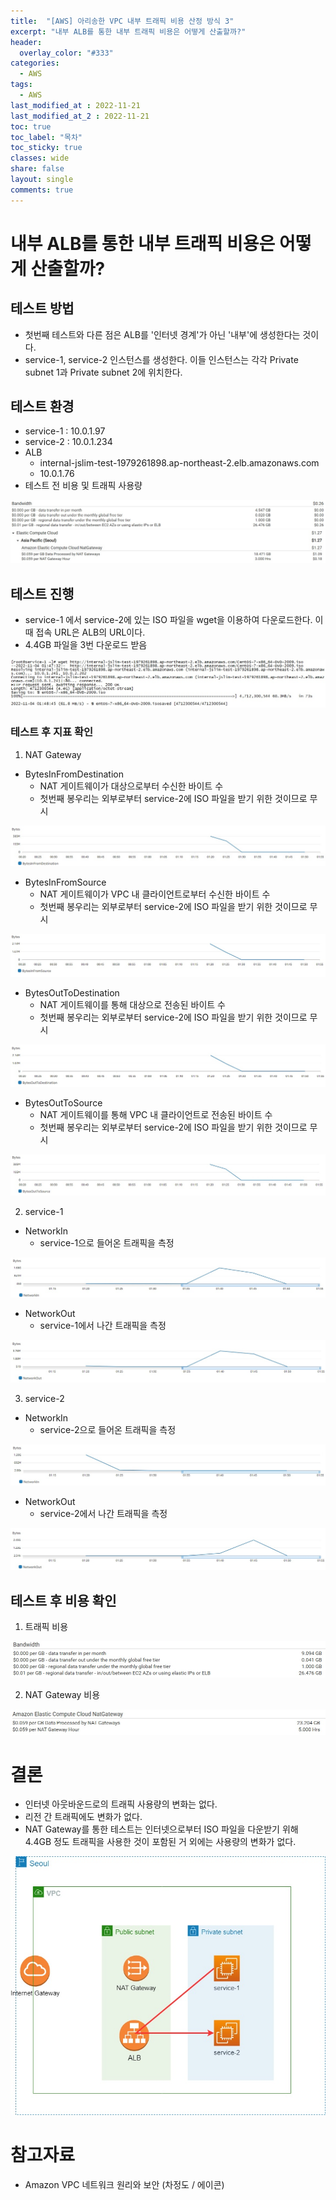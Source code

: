 ```yaml
---
title:  "[AWS] 아리송한 VPC 내부 트래픽 비용 산정 방식 3"
excerpt: "내부 ALB를 통한 내부 트래픽 비용은 어떻게 산출할까?"
header:
  overlay_color: "#333"
categories:
  - AWS
tags:
  - AWS
last_modified_at : 2022-11-21
last_modified_at_2 : 2022-11-21
toc: true
toc_label: "목차"
toc_sticky: true
classes: wide
share: false
layout: single
comments: true
---
```


# 내부 ALB를 통한 내부 트래픽 비용은 어떻게 산출할까?

## 테스트 방법

- 첫번째 테스트와 다른 점은 ALB를 '인터넷 경계'가 아닌 '내부'에 생성한다는 것이다.
- service-1, service-2 인스턴스를 생성한다. 이들 인스턴스는 각각 Private subnet 1과 Private subnet 2에 위치한다.


## 테스트 환경

- service-1 : 10.0.1.97
- service-2 : 10.0.1.234
- ALB
	- internal-jslim-test-1979261898.ap-northeast-2.elb.amazonaws.com
	- 10.0.1.76
- 테스트 전 비용 및 트래픽 사용량

<img src="https://github.com/susoterran/susoterran.github.io/blob/master/assets/img/2022-11-10-aws_alb_traffic_cost/alb_traffic_14.jpg?raw=true">

<img src="https://github.com/susoterran/susoterran.github.io/blob/master/assets/img/2022-11-10-aws_alb_traffic_cost/alb_traffic_15.jpg?raw=true">


## 테스트 진행
- service-1 에서 service-2에 있는 ISO 파일을 wget을 이용하여 다운로드한다. 이때 접속 URL은 ALB의 URL이다.
- 4.4GB 파일을 3번 다운로드 받음

<img src="https://github.com/susoterran/susoterran.github.io/blob/master/assets/img/2022-11-10-aws_alb_traffic_cost/alb_traffic_16.jpg?raw=true">


### 테스트 후 지표 확인

1. NAT Gateway

- BytesInFromDestination
    - NAT 게이트웨이가 대상으로부터 수신한 바이트 수
    - 첫번째 봉우리는 외부로부터 service-2에 ISO 파일을 받기 위한 것이므로 무시

<img src="https://github.com/susoterran/susoterran.github.io/blob/master/assets/img/2022-11-10-aws_alb_traffic_cost/alb_traffic_17.jpg?raw=true">

- BytesInFromSource
    - NAT 게이트웨이가 VPC 내 클라이언트로부터 수신한 바이트 수
    - 첫번째 봉우리는 외부로부터 service-2에 ISO 파일을 받기 위한 것이므로 무시

<img src="https://github.com/susoterran/susoterran.github.io/blob/master/assets/img/2022-11-10-aws_alb_traffic_cost/alb_traffic_18.jpg?raw=true">

- BytesOutToDestination
    - NAT 게이트웨이를 통해 대상으로 전송된 바이트 수
    - 첫번째 봉우리는 외부로부터 service-2에 ISO 파일을 받기 위한 것이므로 무시

<img src="https://github.com/susoterran/susoterran.github.io/blob/master/assets/img/2022-11-10-aws_alb_traffic_cost/alb_traffic_19.jpg?raw=true">

- BytesOutToSource
    - NAT 게이트웨이를 통해 VPC 내 클라이언트로 전송된 바이트 수
    - 첫번째 봉우리는 외부로부터 service-2에 ISO 파일을 받기 위한 것이므로 무시

<img src="https://github.com/susoterran/susoterran.github.io/blob/master/assets/img/2022-11-10-aws_alb_traffic_cost/alb_traffic_20.jpg?raw=true">


2. service-1

- NetworkIn
    - service-1으로 들어온 트래픽을 측정

<img src="https://github.com/susoterran/susoterran.github.io/blob/master/assets/img/2022-11-10-aws_alb_traffic_cost/alb_traffic_21.jpg?raw=true">

- NetworkOut
    - service-1에서 나간 트래픽을 측정

<img src="https://github.com/susoterran/susoterran.github.io/blob/master/assets/img/2022-11-10-aws_alb_traffic_cost/alb_traffic_22.jpg?raw=true">

3. service-2

- NetworkIn
    - service-2으로 들어온 트래픽을 측정

<img src="https://github.com/susoterran/susoterran.github.io/blob/master/assets/img/2022-11-10-aws_alb_traffic_cost/alb_traffic_23.jpg?raw=true">

- NetworkOut
    - service-2에서 나간 트래픽을 측정

<img src="https://github.com/susoterran/susoterran.github.io/blob/master/assets/img/2022-11-10-aws_alb_traffic_cost/alb_traffic_24.jpg?raw=true">


## 테스트 후 비용 확인

1. 트래픽 비용

<img src="https://github.com/susoterran/susoterran.github.io/blob/master/assets/img/2022-11-10-aws_alb_traffic_cost/alb_traffic_25.jpg?raw=true">


2. NAT Gateway 비용
<img src="https://github.com/susoterran/susoterran.github.io/blob/master/assets/img/2022-11-10-aws_alb_traffic_cost/alb_traffic_26.jpg?raw=true">

# 결론

- 인터넷 아웃바운드로의 트래픽 사용량의 변화는 없다.
- 리전 간 트래픽에도 변화가 없다.
- NAT Gateway를 통한 테스트는 인터넷으로부터 ISO 파일을 다운받기 위해 4.4GB 정도 트래픽을 사용한 것이 포함된 거 외에는 사용량의 변화가 없다.

<img src="https://github.com/susoterran/susoterran.github.io/blob/master/assets/img/2022-11-10-aws_alb_traffic_cost/alb_traffic_27.jpg?raw=true">


# 참고자료
- Amazon VPC 네트워크 원리와 보안 (차정도 / 에이콘)